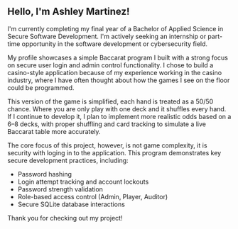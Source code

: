 ## Hello, I'm Ashley Martinez!

I'm currently completing my final year of a Bachelor of Applied Science in Secure Software Development. I'm actively seeking an internship or part-time opportunity in the software development or cybersecurity field.

My profile showcases a simple Baccarat program I built with a strong focus on secure user login and admin control functionality. I chose to build a casino-style application because of my experience working in the casino industry, where I have often thought about how the games I see on the floor could be programmed.

This version of the game is simplified, each hand is treated as a 50/50 chance. Where you are only play with one deck and it shuffles every hand. If I continue to develop it, I plan to implement more realistic odds based on a 6–8 decks, with proper shuffling and card tracking to simulate a live Baccarat table more accurately.

The core focus of this project, however, is not game complexity, it is security with loging in to the application. This program demonstrates key secure development practices, including:

- Password hashing
- Login attempt tracking and account lockouts
- Password strength validation
- Role-based access control (Admin, Player, Auditor)
- Secure SQLite database interactions

Thank you for checking out my project!
